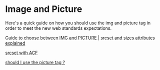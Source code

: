# Image and Picture

Here's a quick guide on how you should use the img and picture tag in order to meet the new web standards expectations.

[Guide to choose between IMG and PICTURE | srcset and sizes attributes explained](http://codeanddecode.net/web-performance/picture-tags-vs-img-tags-their-uses-and-misuses/)

[srcset with ACF](https://gist.github.com/verticalgrain/384f5c53d1763a20cec45215b7e6999e)

[should I use the picture tag ?](https://cloudfour.com/thinks/dont-use-picture-most-of-the-time/#:~:text=Unless%20you're%20solving%20for,using%20the%20element.)
